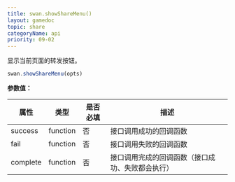 ```yaml
---
title: swan.showShareMenu()
layout: gamedoc
topic: share
categoryName: api
priority: 09-02
---
```


显示当前页面的转发按钮。

```js
swan.showShareMenu(opts)
```

**参数值：**

|属性|类型|是否必填|描述|
|-|-|-|-|
|success|function|否|接口调用成功的回调函数|
|fail|function|否|接口调用失败的回调函数|
|complete|function|否|接口调用完成的回调函数（接口成功、失败都会执行）|
